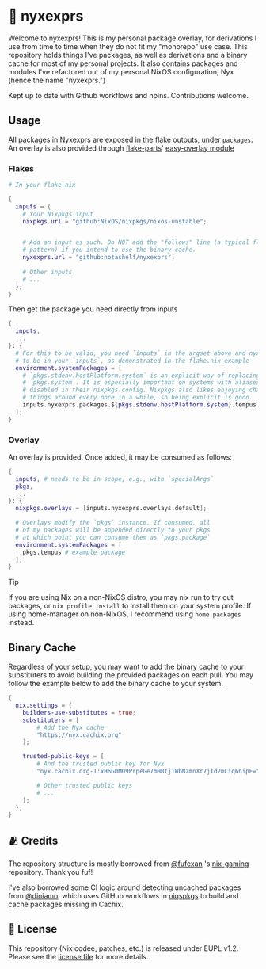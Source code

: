# 🌙 nyxexprs

Welcome to nyxexprs! This is my personal package overlay, for derivations I use
from time to time when they do not fit my "monorepo" use case. This repository
holds things I've packages, as well as derivations and a binary cache for most
of my personal projects. It also contains packages and modules I've refactored
out of my personal NixOS configuration, Nyx (hence the name "nyxexprs.")

Kept up to date with Github workflows and npins. Contributions welcome.

## Usage

All packages in Nyxexprs are exposed in the flake outputs, under `packages`. An
overlay is also provided through [flake-parts](https://flake.parts)'
[easy-overlay module](https://flake.parts/options/flake-parts-easyoverlay)

### Flakes

```nix
# In your flake.nix

{
  inputs = {
    # Your Nixpkgs input
    nixpkgs.url = "github:NixOS/nixpkgs/nixos-unstable";


    # Add an input as such. Do NOT add the "follows" line (a typical flakes
    # pattern) if you intend to use the binary cache.
    nyxexprs.url = "github:notashelf/nyxexprs";
    
    # Other inputs
    # ...
  };
}
```

Then get the package you need directly from inputs

```nix
{ 
  inputs,
  ...
}: {
  # For this to be valid, you need `inputs` in the argset above and nyxexprs
  # to be in your `inputs`, as demonstrated in the flake.nix example
  environment.systemPackages = [
    # `pkgs.stdenv.hostPlatform.system` is an explicit way of replacing
    # `pkgs.system`. It is especially important on systems with aliases
    # disabled in their nixpkgs config. Nixpkgs also likes enjoying changing
    # things around every once in a while, so being explicit is good.
    inputs.nyxexprs.packages.${pkgs.stdenv.hostPlatform.system}.tempus # example
  ];
}
```

### Overlay

An overlay is provided. Once added, it may be consumed as follows:

```nix
{
  inputs, # needs to be in scope, e.g., with `specialArgs`
  pkgs,
  ...
}: {
  nixpkgs.overlays = [inputs.nyxexprs.overlays.default];

  # Overlays modify the `pkgs` instance. If consumed, all
  # of my packages will be appended directly to your pkgs
  # at which point you can consume them as `pkgs.package`
  environment.systemPackages = [
    pkgs.tempus # example package
  ];
}
```

> [!TIP]
> If you are using Nix on a non-NixOS distro, you may nix run to try out
> packages, or `nix profile install` to install them on your system profile. If
> using home-manager on non-NixOS, I recommend using `home.packages` instead.

## Binary Cache

[binary cache]: https://app.cachix.org/cache/nyx

Regardless of your setup, you may want to add the [binary cache] to your
substituters to avoid building the provided packages on each pull. You may
follow the example below to add the binary cache to your system.

```nix
{ 
  nix.settings = {
    builders-use-substitutes = true;
    substituters = [
        # Add the Nyx cache
        "https://nyx.cachix.org"
    ];

    trusted-public-keys = [
        # And the trusted public key for Nyx
        "nyx.cachix.org-1:xH6G0MO9PrpeGe7mHBtj1WbNzmnXr7jId2mCiq6hipE="

        # Other trusted public keys
        # ...
    ];
  };
}
```

## 🫂 Credits

[@fufexan]: https://github.com/fufexan
[nix-gaming]: https://github.com/fufexan/nix-gaming
[@diniamo]: https://github.com/diniamo
[niqspkgs]: https://github.com/diniamo/niqspkgs

The repository structure is mostly borrowed from [@fufexan] 's [nix-gaming]
repository. Thank you fuf!

I've also borrowed some CI logic around detecting uncached packages from
[@diniamo], which uses GitHub workflows in [niqspkgs] to build and cache
packages missing in Cachix.

## 📜 License

This repository (Nix codee, patches, etc.) is released under EUPL v1.2. Please
see the [license file](./LICENSE) for more details.
